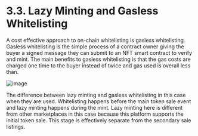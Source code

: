 # 3.3. Lazy Minting and Gasless Whitelisting

A cost effective approach to on-chain whitelisting is gasless whitelisting. Gasless whitelisting is the simple process of a contract owner giving the buyer a signed message they can submit to an NFT smart contract to verify and mint. The main benefits to gasless whitelisting is that the gas costs are charged one time to the buyer instead of twice and gas used is overall less than.

![image](https://user-images.githubusercontent.com/120378/154844159-f12ab4a2-2fea-4e6c-8b17-7dd62796a172.png)

The difference between lazy minting and gasless whitelisting in this case when they are used. Whitelisting happens before the main token sale event and lazy minting happens during the mint. Lazy minting here is different from other marketplaces in this case because this platform supports the initial token sale. This stage is effectively separate from the secondary sale listings.

